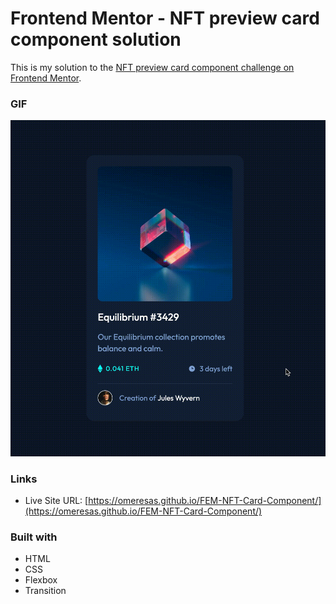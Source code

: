 # Frontend Mentor - NFT preview card component solution

This is my solution to the [NFT preview card component challenge on Frontend Mentor](https://www.frontendmentor.io/challenges/nft-preview-card-component-SbdUL_w0U).

### GIF

<p> 
<img src="preview.gif" alt="drawing" width=600"/>
</p>

### Links

- Live Site URL: [https://omeresas.github.io/FEM-NFT-Card-Component/](https://omeresas.github.io/FEM-NFT-Card-Component/)

### Built with

- HTML
- CSS
- Flexbox
- Transition
